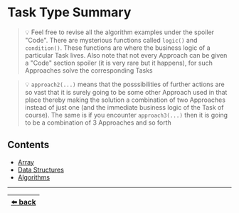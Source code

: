 # Task Type Summary

> :bulb: Feel free to revise all the algorithm examples under the spoiler "Code". There are mysterious functions called `logic()` and `condition()`. These functions are where the business logic of a particular Task lives. Also note that not every Approach can be given a "Code" section spoiler (it is very rare but it happens), for such Approaches solve the corresponding Tasks

> :bulb: `approach2(...)` means that the posssibilities of further actions are so vast that it is surely going to be some other Approach used in that place thereby making the solution a combination of two Approaches instead of just one (and the immediate business logic of the Task of course). The same is if you encounter `approach3(...)` then it is going to be a combination of 3 Approaches and so forth

## Contents

- [Array](./array.md)
- [Data Structures](./data-structures.md)
- [Algorithms](./algorithms.md)

---

| [:arrow_left: back](../task-type.md) |
| :---: |
